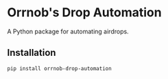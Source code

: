 # Orrnob's Drop Automation

A Python package for automating airdrops.

## Installation

```bash
pip install orrnob-drop-automation
```
